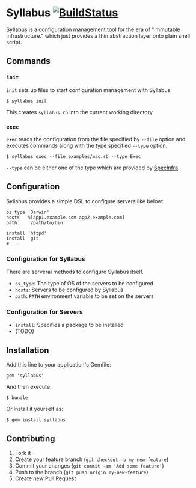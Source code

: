 # Syllabus [![BuildStatus](https://travis-ci.org/kentaro/syllabus.png)](http://travis-ci.org/kentaro/syllabus)

Syllabus is a configuration management tool for the era of "immutable infrastructure." which just provides a thin abstraction layer onto plain shell script.

## Commands

### `init`

`init` sets up files to start configuration management with Syllabus.

```
$ syllabus init
```

This creates `syllabus.rb` into the current working directory.

### `exec`

`exec` reads the configuration from the file specified by `--file` option and executes commands along with the type specified `--type` option.

```
$ syllabus exec --file examples/mac.rb --type Exec
```

`--type` can be either one of the type which are provided by [SpecInfra](https://github.com/mizzy/).

## Configuration

Syllabus provides a simple DSL to configure servers like below:

```
os_type 'Darwin'
hosts   %[app1.example.com app2.example.com]
path    '/path/to/bin'

install 'httpd'
install 'git'
# ...
```

### Configuration for Syllabus

There are serveral methods to configure Syllabus itself.

  * `os_type`: The type of OS of the servers to be configured
  * `hosts`: Servers to be configured by Syllabus
  * `path`: `PATH` environment variable to be set on the servers

### Configuration for Servers

  * `install`: Specifies a package to be installed
  * (TODO)

## Installation

Add this line to your application's Gemfile:

    gem 'syllabus'

And then execute:

    $ bundle

Or install it yourself as:

    $ gem install syllabus

## Contributing

1. Fork it
2. Create your feature branch (`git checkout -b my-new-feature`)
3. Commit your changes (`git commit -am 'Add some feature'`)
4. Push to the branch (`git push origin my-new-feature`)
5. Create new Pull Request
